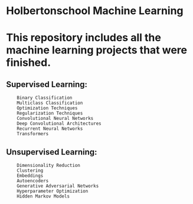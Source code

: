 # Holbertonschool Machine Learning

# This repository includes all the machine learning projects that were finished.

## Supervised Learning:


        Binary Classification
        Multiclass Classification
        Optimization Techniques
        Regularization Techniques
        Convolutional Neural Networks
        Deep Convolutional Architectures
        Recurrent Neural Networks
        Transformers
## Unsupervised Learning:


        Dimensionality Reduction
        Clustering
        Embeddings
        Autoencoders
        Generative Adversarial Networks
        Hyperparameter Optimization
        Hidden Markov Models
